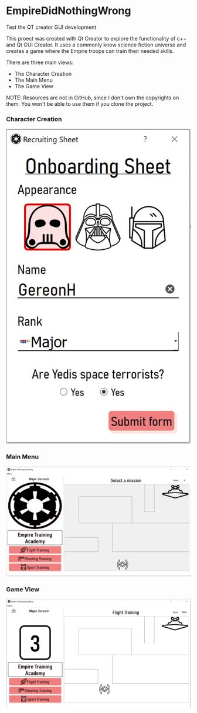 # EmpireDidNothingWrong
Test the QT creator GUI development

This proect was created with Qt Creator to explore the functionality of c++ and Qt GUI Creator. 
It uses a commonly know science fiction universe and creates a game where the Empire troops can train their needed skills.

There are three main views:
* The Character Creation
* The Main Menu
* The Game View

NOTE: Resources are not in GitHub, since I don't own the copyrights on them. You won't be able to use them if you clone the project.

### Character Creation
![Character Creation](/docs/CharacterCreation.png)

### Main Menu
![Main Menu](/docs/MainMenu.png)


### Game View

![Game View](/docs/GameView.png)


